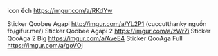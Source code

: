 icon ếch
https://imgur.com/a/RKdYw

Sticker Qoobee Agapi http://imgur.com/a/YL2P1 (cuccutthanky nguồn fb/gifur.me/) 
Sticker Qoobee Agapi 2 https://imgur.com/a/zWr7i
Sticker QooAga 2 Big https://imgur.com/a/AveE4
Sticker QooAga Full https://imgur.com/a/goVOj
